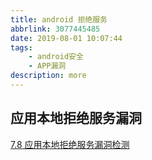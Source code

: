 ```yaml
---
title: android 拒绝服务
abbrlink: 3077445485
date: 2019-08-01 10:07:44
tags:
	- android安全
	- APP漏洞
description: more
---
```


## 应用本地拒绝服务漏洞
[7.8 应用本地拒绝服务漏洞检测](http://01hackcode.com/wiki/7.8)  